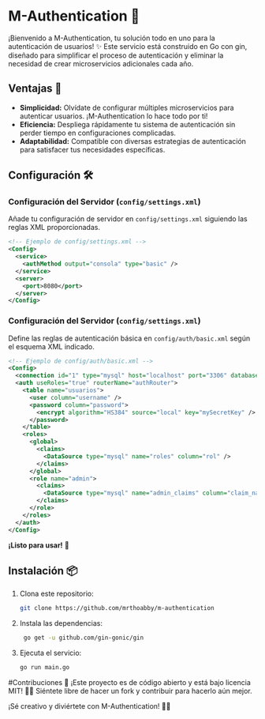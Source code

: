 # M-Authentication 🚀

¡Bienvenido a M-Authentication, tu solución todo en uno para la autenticación de usuarios! ✨ Este servicio está construido en Go con gin, diseñado para simplificar el proceso de autenticación y eliminar la necesidad de crear microservicios adicionales cada año.

## Ventajas 🌟

- **Simplicidad:** Olvídate de configurar múltiples microservicios para autenticar usuarios. ¡M-Authentication lo hace todo por ti!
- **Eficiencia:** Despliega rápidamente tu sistema de autenticación sin perder tiempo en configuraciones complicadas.
- **Adaptabilidad:** Compatible con diversas estrategias de autenticación para satisfacer tus necesidades específicas.

## Configuración 🛠️

### Configuración del Servidor (`config/settings.xml`)
Añade tu configuración de servidor en `config/settings.xml`  siguiendo las reglas XML proporcionadas.

```xml
<!-- Ejemplo de config/settings.xml -->
<Config>
  <service>
    <authMethod output="consola" type="basic" />
  </service>
  <server>
    <port>8080</port>
  </server>
</Config>
```
### Configuración del Servidor (`config/settings.xml`)

Define las reglas de autenticación básica en `config/auth/basic.xml` según el esquema XML indicado.
```xml
<!-- Ejemplo de config/auth/basic.xml -->
<Config>
  <connection id="1" type="mysql" host="localhost" port="3306" database="usuarios" user="admin" password="admin123" />
  <auth useRoles="true" routerName="authRouter">
    <table name="usuarios">
      <user column="username" />
      <password column="password">
        <encrypt algorithm="HS384" source="local" key="mySecretKey" />
      </password>
    </table>
    <roles>
      <global>
        <claims>
          <DataSource type="mysql" name="roles" column="rol" />
        </claims>
      </global>
      <role name="admin">
        <claims>
          <DataSource type="mysql" name="admin_claims" column="claim_name" />
        </claims>
      </role>
    </roles>
  </auth>
</Config>
```

**¡Listo para usar!** 🚀

## Instalación 📦

1. Clona este repositorio:

   ```bash
   git clone https://github.com/mrthoabby/m-authentication
   ```
2. Instala las dependencias:

   ```bash
    go get -u github.com/gin-gonic/gin

   ```
3. Ejecuta el servicio:

   ```bash
   go run main.go

   ```

#Contribuciones 🤝
¡Este proyecto es de código abierto y está bajo licencia MIT! 👩‍💻 Siéntete libre de hacer un fork y contribuir para hacerlo aún mejor.

¡Sé creativo y diviértete con M-Authentication! 🚀🔐